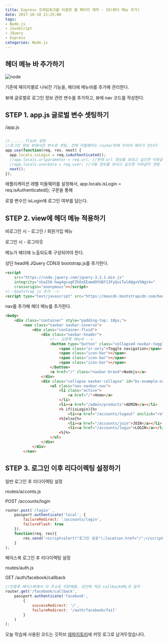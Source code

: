 ```yaml
---
title: Express 프레임워크를 이용한 웹 페이지 제작 - 19(헤더 메뉴 추가)
date: 2017-10-10 21:25:00
tags: 
- Node.js
- JavaScript
- JQuery
- Express
categories: Node.js
---
```


## **헤더 메뉴 바 추가하기**

![node](/images/node.png)

기존에 페이지별로 나눠진 기능을, 헤더에 메뉴바를 추가해 관리한다.

뷰에 글로벌로 로그인 정보 관련 변수를 추가하고, 뷰에 nav 코드를 작성한다.

## STEP 1. app.js 글로벌 변수 셋팅하기

/app.js

```javascript

//.......flash 설정
//로그인 정보 뷰에서만 변수로 셋팅, 전체 미들웨어는 router위에 두어야 에러가 안난다
app.use(function(req, res, next) {
  app.locals.isLogin = req.isAuthenticated();
  //app.locals.urlparameter = req.url; //현재 url 정보를 보내고 싶으면 이와같이 셋팅
  //app.locals.userData = req.user; //사용 정보를 보내고 싶으면 이와같이 셋팅
  next();
});
```

애플리케이션 레벨 미들웨어를 설정해서, app.locals.isLogin = req.isAuthenticated(); 구문을 통해

로컬 변수인 isLogin에 로그인 여부를 담는다.

## STEP 2. view에 헤더 메뉴 적용하기

비로그인 시 - 로그인 / 회원가입 메뉴

로그인 시 - 로그아웃

메뉴가 헤더에 노출되도록 구성되어야 한다.

상단 head에 JQuery CDN과 bootstrap.js를 추가한다.

```html
<script
    src="https://code.jquery.com/jquery-3.2.1.min.js"
    integrity="sha256-hwg4gsxgFZhOsEEamdOYGBf13FyQuiTwlAQgxVSNgt4="
    crossorigin="anonymous"></script>
<!--bootstrap js 추가 -->
<script type="text/javascript" src="https://maxcdn.bootstrapcdn.com/bootstrap/3.3.7/js/bootstrap.min.js"></script>
```

nav를 추가해 헤더 메뉴를 추가한다.

```html
<body>
    <div class="container" style="padding-top: 10px;">
        <nav class="navbar navbar-inverse">
            <div class="container-fluid">
                <div class="navbar-header">
                    <!-- 오른쪽 메뉴바 -->
                    <button type="button" class="collapsed navbar-toggle" data-toggle="collapse" data-target="#bs-example-navbar-collapse-9" aria-expanded="false">
                        <span class="sr-only">Toggle navigation</span>
                        <span class="icon-bar"></span>
                        <span class="icon-bar"></span>
                        <span class="icon-bar"></span>
                    </button>
                    <a href="/" class="navbar-brand">Nodejs</a>
                </div>
                <div class="collapse navbar-collapse" id="bs-example-navbar-collapse-9">
                    <ul class="nav navbar-nav">
                        <li class="active">
                            <a href="/">Home</a>
                        </li>
                        <li><a href="/admin/products">ADMIN</a></li>
                        <% if(isLogin){%>
                            <li><a href="/accounts/logout" onclick="return confirm('로그아웃 하시겠습니까?')">LOGOUT</a></li>
                        <%}else{%>
                            <li><a href="/accounts/join">JOIN</a></li>
                            <li><a href="/accounts/login">LOGIN</a></li>  
                        <%}%>
                    </ul>
                </div>
            </div>
        </nav>

```

## STEP 3. 로그인 이후 리다이렉팅 설정하기

일반 로그인 후 리다이렉팅 설정

routes/acconts.js

POST /accounts/login

```javascript
router.post('/login' ,
    passport.authenticate('local', {
        failureRedirect: '/accounts/login',
        failureFlash: true
    }),
    function(req, res){
        res.send('<script>alert("로그인 성공");location.href="/";</script>');
    }
);
```

페이스북 로그인 후 리다이렉팅 설정

routes/auth.js

GET /auth/facebook/callback

```javascript
//인증후 페이스북에서 이 주소로 리턴해줌. 상단에 적은 callbackURL과 일치
router.get('/facebook/callback',
    passport.authenticate('facebook',
        {
            successRedirect: '/',
            failureRedirect: '/auth/facebook/fail'
        }
    )
);
```

오늘 학습에 사용된 코드는 깃허브 [레파지토리](https://github.com/xmfpes/node-project/commit/9a47ae8c96472ee641c656b17332826f104b0c70)에 커밋 로그로 남겨두었습니다.
